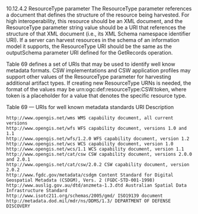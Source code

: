 10.12.4.2 ResourceType parameter
The ResourceType parameter references a document that defines the structure of the
resource being harvested. For high interoperability, this resource should be an XML
document, and the ResourceType parameter string value should be a URI that references
the structure of that XML document (i.e., its XML Schema namespace identifier URI). If
a server can harvest resources in the schema of an information model it supports, the
ResourceType URI should be the same as the outputSchema parameter URI defined for
the GetRecords operation.

Table 69 defines a set of URIs that may be used to identify well know metadata formats.
CSW implementations and CSW application profiles may support other values of the
ResourceType parameter for harvesting additional artifact types. If creating new
ResourceType URNs is needed, the format of the values may be
urn:ogc:def:resourceType:CSW:token, where token is a placeholder for a value that
denotes the specific resource type.

Table 69 — URIs for well known metadata standards
URI Description
```
http://www.opengis.net/wms WMS capability document, all current versions
http://www.opengis.net/wfs WFS capability document, versions 1.0 and 1.1
http://www.opengis.net/wfs/1.2.0 WFS capability document, version 1.2
http://www.opengis.net/wcs WCS capability document, version 1.0
http://www.opengis.net/wcs/1.1 WCS capability document, version 1.1
http://www.opengis.net/cat/csw CSW capability document, versions 2.0.0 and 2.0.1
http://www.opengis.net/cat/csw/2.0.2 CSW capability document, version 2.0.2
http://www.fgdc.gov/metadata/csdgm Content Standard for Digital Geospatial Metadata (CSDGM), Vers. 2 (FGDC-STD-001-1998)
http://www.auslig.gov.au/dtd/anzmeta-1.3.dtd Australian Spatial Data Infrastructure Standard
http://www.isotc211.org/schemas/2005/gmd/ ISO19139 document
http://metadata.dod.mil/mdr/ns/DDMS/1.3/ DEPARTMENT OF DEFENSE DISCOVERY
```
